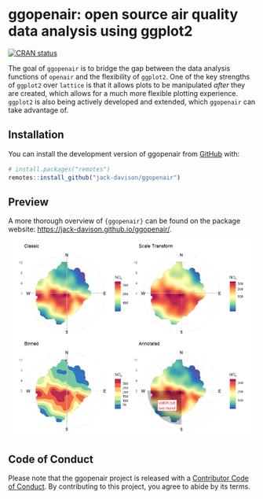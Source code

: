 
<!-- README.md is generated from README.Rmd. Please edit that file -->

# ggopenair: open source air quality data analysis using ggplot2

<!-- badges: start -->

[![CRAN
status](https://www.r-pkg.org/badges/version/ggopenair)](https://CRAN.R-project.org/package=ggopenair)
<!-- badges: end -->

The goal of `ggopenair` is to bridge the gap between the data analysis
functions of `openair` and the flexibility of `ggplot2`. One of the key
strengths of `ggplot2` over `lattice` is that it allows plots to be
manipulated *after* they are created, which allows for a much more
flexible plotting experience. `ggplot2` is also being actively developed
and extended, which `ggopenair` can take advantage of.

## Installation

You can install the development version of ggopenair from
[GitHub](https://github.com/) with:

``` r
# install.packages("remotes")
remotes::install_github("jack-davison/ggopenair")
```

## Preview

A more thorough overview of `{ggopenair}` can be found on the package
website: <https://jack-davison.github.io/ggopenair/>.

<img src="man/figures/readme-demo-1.png" style="display: block; margin: auto;" />

## Code of Conduct

Please note that the ggopenair project is released with a [Contributor
Code of
Conduct](https://jack-davison.github.io/ggopenair/CODE_OF_CONDUCT.html).
By contributing to this project, you agree to abide by its terms.

